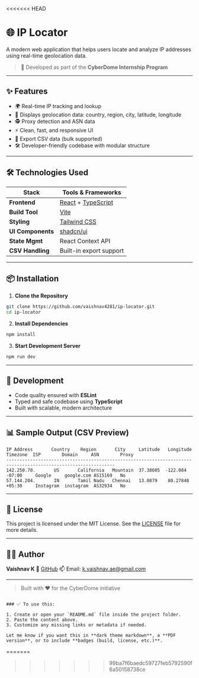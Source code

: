 <<<<<<< HEAD
# 🌐 IP Locator

A modern web application that helps users locate and analyze IP addresses using real-time geolocation data.

> 🚀 Developed as part of the **CyberDome Internship Program**

---

## ✨ Features

- 🌍 Real-time IP tracking and lookup
- 📍 Displays geolocation data: country, region, city, latitude, longitude
- 🕵️ Proxy detection and ASN data
- ⚡ Clean, fast, and responsive UI
- 📄 Export CSV data (bulk supported)
- 🛠️ Developer-friendly codebase with modular structure

---

## 🛠 Technologies Used

| Stack            | Tools & Frameworks                      |
|------------------|------------------------------------------|
| **Frontend**     | [React](https://reactjs.org/) + [TypeScript](https://www.typescriptlang.org/) |
| **Build Tool**   | [Vite](https://vitejs.dev/)             |
| **Styling**      | [Tailwind CSS](https://tailwindcss.com/) |
| **UI Components**| [shadcn/ui](https://ui.shadcn.com/)     |
| **State Mgmt**   | React Context API                       |
| **CSV Handling** | Built-in export support                 |

---

## 📦 Installation

1. **Clone the Repository**
```bash
git clone https://github.com/vaishnav4281/ip-locator.git
cd ip-locator
````

2. **Install Dependencies**

```bash
npm install
```

3. **Start Development Server**

```bash
npm run dev
```

---

## 🧪 Development

* Code quality ensured with **ESLint**
* Typed and safe codebase using **TypeScript**
* Built with scalable, modern architecture

---

## 📊 Sample Output (CSV Preview)

```
IP Address       Country    Region       City     Latitude   Longitude   Timezone  ISP        Domain     ASN        Proxy
---------------------------------------------------------------------------------------------------------------
142.250.70.       US       California   Mountain  37.38605  -122.084     -07:00     Google     google.com AS15169   No
57.144.204.       IN       Tamil Nadu   Chennai   13.0879    80.27848    +05:30     Instagram  instagram  AS32934   No
```

---

## 📜 License

This project is licensed under the MIT License.
See the [LICENSE](LICENSE) file for more details.

---

## 👨‍💻 Author

**Vaishnav K**
🔗 [GitHub](https://github.com/vaishnav4281)
📫 Email: [k.vaishnav.ae@gmail.com](mailto:k.vaishnav.ae@gmail.com)

---

> Built with ❤️ for the CyberDome initiative

```

### ✅ To use this:

1. Create or open your `README.md` file inside the project folder.
2. Paste the content above.
3. Customize any missing links or metadata if needed.

Let me know if you want this in **dark theme markdown**, a **PDF version**, or to include **badges (build, license, etc.)**.
```
=======

>>>>>>> 99ba7f6baedc59727feb5792590f6a50158738ce
